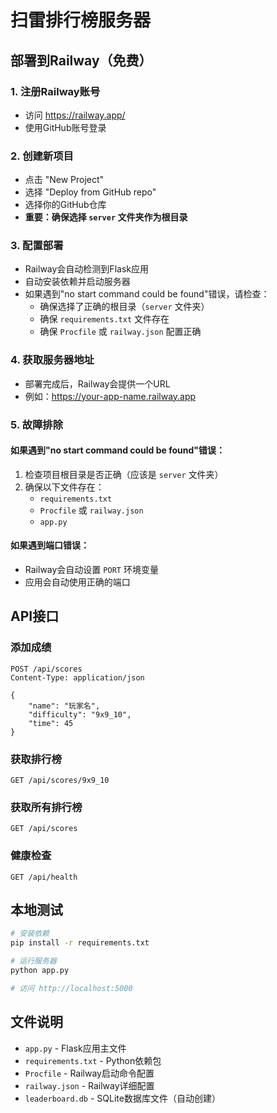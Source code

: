 # 扫雷排行榜服务器

## 部署到Railway（免费）

### 1. 注册Railway账号
- 访问 https://railway.app/
- 使用GitHub账号登录

### 2. 创建新项目
- 点击 "New Project"
- 选择 "Deploy from GitHub repo"
- 选择你的GitHub仓库
- **重要：确保选择 `server` 文件夹作为根目录**

### 3. 配置部署
- Railway会自动检测到Flask应用
- 自动安装依赖并启动服务器
- 如果遇到"no start command could be found"错误，请检查：
  - 确保选择了正确的根目录（`server` 文件夹）
  - 确保 `requirements.txt` 文件存在
  - 确保 `Procfile` 或 `railway.json` 配置正确

### 4. 获取服务器地址
- 部署完成后，Railway会提供一个URL
- 例如：https://your-app-name.railway.app

### 5. 故障排除

#### 如果遇到"no start command could be found"错误：
1. 检查项目根目录是否正确（应该是 `server` 文件夹）
2. 确保以下文件存在：
   - `requirements.txt`
   - `Procfile` 或 `railway.json`
   - `app.py`

#### 如果遇到端口错误：
- Railway会自动设置 `PORT` 环境变量
- 应用会自动使用正确的端口

## API接口

### 添加成绩
```
POST /api/scores
Content-Type: application/json

{
    "name": "玩家名",
    "difficulty": "9x9_10",
    "time": 45
}
```

### 获取排行榜
```
GET /api/scores/9x9_10
```

### 获取所有排行榜
```
GET /api/scores
```

### 健康检查
```
GET /api/health
```

## 本地测试

```bash
# 安装依赖
pip install -r requirements.txt

# 运行服务器
python app.py

# 访问 http://localhost:5000
```

## 文件说明

- `app.py` - Flask应用主文件
- `requirements.txt` - Python依赖包
- `Procfile` - Railway启动命令配置
- `railway.json` - Railway详细配置
- `leaderboard.db` - SQLite数据库文件（自动创建）